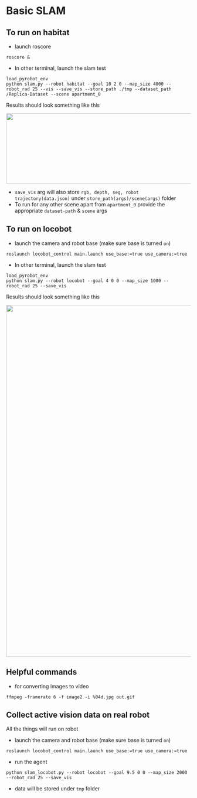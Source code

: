 # Basic SLAM


## To run on habitat

- launch roscore

```
roscore &
```

- In other terminal, launch the slam test

```
load_pyrobot_env
python slam.py --robot habitat --goal 10 2 0 --map_size 4000 --robot_rad 25 --vis --save_vis --store_path ./tmp --dataset_path /Replica-Dataset --scene apartment_0
```

 Results should look something like this
<p align="center">
    <img src="https://media.giphy.com/media/eTof1wrCZHXw83tGwH/giphy.gif", width="960" height="192">
</p>

- `save_vis` arg will also store `rgb, depth, seg, robot trajectory(data.json)` under `store_path(args)/scene(args)` folder
- To run for any other scene apart from `apartment_0` provide the appropriate `dataset-path` & `scene` args

## To run on locobot

- launch the camera and robot base (make sure base is turned `on`)

 ```
roslaunch locobot_control main.launch use_base:=true use_camera:=true
```

- In other terminal, launch the slam test

```
load_pyrobot_env
python slam.py --robot locobot --goal 4 0 0 --map_size 1000 --robot_rad 25 --save_vis
```

Results should look something like this
<p align="center">
    <img src="https://media.giphy.com/media/sjWJMYAF3NYRXyJj5o/giphy.gif",  width="960" height="">
</p>

## Helpful commands

- for converting images to video

```
ffmpeg -framerate 6 -f image2 -i %04d.jpg out.gif
```

## Collect active vision data on real robot
All the things will run on robot
- launch the camera and robot base (make sure base is turned `on`)

 ```
roslaunch locobot_control main.launch use_base:=true use_camera:=true
```

- run the agent

```
python slam_locobot.py --robot locobot --goal 9.5 0 0 --map_size 2000 --robot_rad 25 --save_vis
```

- data will be stored under `tmp` folder 